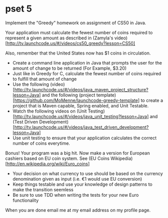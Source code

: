 pset 5 
======

Implement the "Greedy" homework on assignment of CS50 in Java.

Your application must calculate the fewest number of coins required to represent a given amount as described in (Zamyla's video)[http://tv.launchcode.us/#/videos/cs50_greedy?lesson=CS50]

Also, remember that the United States now has $1 coins in circulation.

* Create a command line application in Java that prompts the user for the amount of change to be returned (For Example, $3.20)
* Just like in Greedy for C, calculate the fewest number of coins required to fulfill that amount of change
* Use the following (video)[http://tv.launchcode.us/#/videos/java_maven_project_structure?lesson=Java] and the following (project template)[https://github.com/MoMenne/launchcode-greedy-template] to create a project that is Maven capable, Spring enabled, and Unit Testable.
* Watch the following videos on (Unit Testing)[http://tv.launchcode.us/#/videos/java_unit_testing?lesson=Java] and (Test Driven Development)[http://tv.launchcode.us/#/videos/java_test_driven_development?lesson=Java]
* Use unit testing to ensure that your application calculates the correct number of coins everytime.  

Bonus!  Your program was a big hit.  Now make a version for European cashiers based on EU coin system.  See (EU Coins Wikipedia)[http://en.wikipedia.org/wiki/Euro_coins]
* Your decision on what currency to use should be based on the currency denomination given as input (i.e. €1 would use EU conversion)
* Keep things testable and use your knowledge of design patterns to make the transition seemless
* Be sure to use TDD when writing the tests for your new Euro functionality

When you are done email me at my email address on my profile page.
